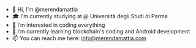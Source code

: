 - 👋 Hi, I’m @merendamattia
- 🎓 I'm currently studying at @ Università degli Studi di Parma
- 👀 I’m interested in coding everything
- 🌱 I’m currently learning blockchain's coding and Android development
- 📫 You can reach me here: info@merendamattia.com

<!---
merendamattia/merendamattia is a ✨ special ✨ repository because its `README.md` (this file) appears on your GitHub profile.
You can click the Preview link to take a look at your changes.
--->
